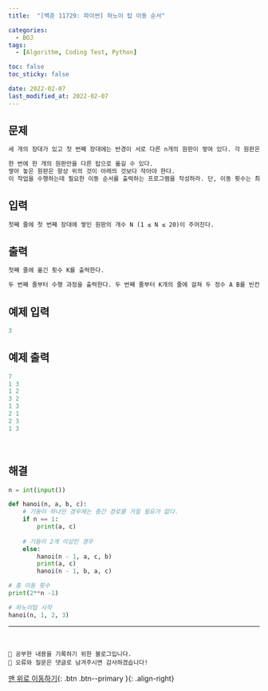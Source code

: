 ```yaml
---
title:  "[백준 11729: 파이썬] 하노이 탑 이동 순서" 

categories:
  - BOJ
tags:
  - [Algorithm, Coding Test, Python]

toc: false
toc_sticky: false

date: 2022-02-07
last_modified_at: 2022-02-07
---
```


## 문제

```html
세 개의 장대가 있고 첫 번째 장대에는 반경이 서로 다른 n개의 원판이 쌓여 있다. 각 원판은 반경이 큰 순서대로 쌓여있다. 이제 수도승들이 다음 규칙에 따라 첫 번째 장대에서 세 번째 장대로 옮기려 한다.

한 번에 한 개의 원판만을 다른 탑으로 옮길 수 있다.
쌓아 놓은 원판은 항상 위의 것이 아래의 것보다 작아야 한다.
이 작업을 수행하는데 필요한 이동 순서를 출력하는 프로그램을 작성하라. 단, 이동 횟수는 최소가 되어야 한다.
```


## 입력  
```html
첫째 줄에 첫 번째 장대에 쌓인 원판의 개수 N (1 ≤ N ≤ 20)이 주어진다.
```

## 출력 
```html 
첫째 줄에 옮긴 횟수 K를 출력한다.

두 번째 줄부터 수행 과정을 출력한다. 두 번째 줄부터 K개의 줄에 걸쳐 두 정수 A B를 빈칸을 사이에 두고 출력하는데, 이는 A번째 탑의 가장 위에 있는 원판을 B번째 탑의 가장 위로 옮긴다는 뜻이다.
```


## 예제 입력
```python
3
```

## 예제 출력
```python
7
1 3
1 2
3 2
1 3
2 1
2 3
1 3
```

<br>

## 해결

```python
n = int(input())

def hanoi(n, a, b, c):
    # 기둥이 하나인 경우에는 중간 경로를 거칠 필요가 없다.
    if n == 1:
        print(a, c)
    
    # 기둥이 2개 이상인 경우
    else:
        hanoi(n - 1, a, c, b)
        print(a, c)
        hanoi(n - 1, b, a, c)

# 총 이동 횟수
print(2**n -1)

# 하노이탑 시작
hanoi(n, 1, 2, 3)
```



***
<br>

    💾 공부한 내용을 기록하기 위한 블로그입니다.
    📄 오류와 질문은 댓글로 남겨주시면 감사하겠습니다!

[맨 위로 이동하기](#){: .btn .btn--primary }{: .align-right}